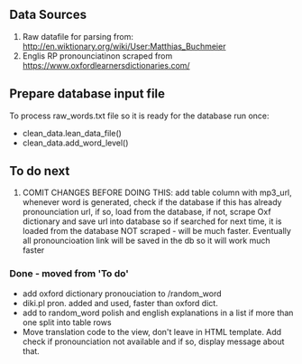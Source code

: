 ## Data Sources
1. Raw datafile for parsing from: http://en.wiktionary.org/wiki/User:Matthias_Buchmeier
2. Englis RP pronounciatinon scraped from https://www.oxfordlearnersdictionaries.com/

## Prepare database input file
To process raw_words.txt file so it is ready for the database run once:
- clean_data.lean_data_file()
- clean_data.add_word_level()

## To do next
1. COMIT CHANGES BEFORE DOING THIS: add table column with mp3_url, whenever word is generated, check if the database if this has already pronounciation url, if so, load from the database, if not, scrape Oxf dictionary and save url into database so if searched for next time, it is loaded from the database NOT scraped - will be much faster. Eventually all pronouncioation link will be saved in the db so it will work much faster

### Done - moved from 'To do'
- add oxford dictionary pronouciation to /random_word
- diki.pl pron. added and used, faster than oxford dict.
- add to random_word polish and english explanations in a list if more than one  split into table rows
- Move translation code to the view, don't leave in HTML template. Add check if pronounciation not available and if so, display message about that.
